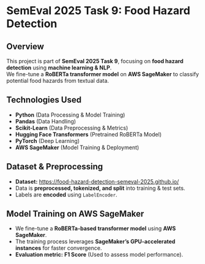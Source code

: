 # SemEval 2025 Task 9: Food Hazard Detection

## Overview
This project is part of **SemEval 2025 Task 9**, focusing on **food hazard detection** using **machine learning & NLP**.  
We fine-tune a **RoBERTa transformer model** on **AWS SageMaker** to classify potential food hazards from textual data.

## Technologies Used
- **Python** (Data Processing & Model Training)
- **Pandas** (Data Handling)
- **Scikit-Learn** (Data Preprocessing & Metrics)
- **Hugging Face Transformers** (Pretrained RoBERTa Model)
- **PyTorch** (Deep Learning)
- **AWS SageMaker** (Model Training & Deployment)

## Dataset & Preprocessing
- **Dataset:** https://food-hazard-detection-semeval-2025.github.io/ 
- Data is **preprocessed, tokenized, and split** into training & test sets.  
- Labels are **encoded** using `LabelEncoder`.

## Model Training on AWS SageMaker
- We fine-tune a **RoBERTa-based transformer model** using **AWS SageMaker**.
- The training process leverages **SageMaker’s GPU-accelerated instances** for faster convergence.
- **Evaluation metric:** **F1 Score** (Used to assess model performance).  

